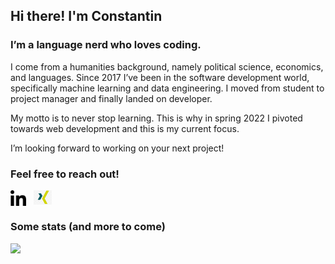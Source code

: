 ## Hi there! I'm Constantin

### I’m a language nerd who loves coding.

I come from a humanities background, namely political science,
economics, and languages. Since 2017 I’ve been in the software
development world, specifically machine learning and data engineering.
I moved from student to project manager and finally landed on
developer.

My motto is to never stop learning. This is why in spring 2022 I
pivoted towards web development and this is my current focus.

I’m looking forward to working on your next project!

### Feel free to reach out!

[<img align="left" alt="linkedin" width="25px" src="assets/linkedin.png" />](https://www.linkedin.com/in/constantinrigu/)&nbsp;&nbsp;&nbsp;[<img alt="email" width="29px" src="assets/xing.jpeg" />](https://www.xing.com/profile/Constantin_Rigu)

### Some stats (and more to come)

![](https://komarev.com/ghpvc/?username=Tinux-18&color=blue&style=plastic&label=👀)
